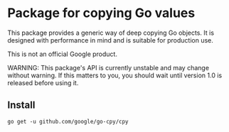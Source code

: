 # Package for copying Go values

This package provides a generic way of deep copying Go objects.
It is designed with performance in mind and is suitable for production use.

This is not an official Google product.

WARNING: This package's API is currently unstable and may change without
warning. If this matters to you, you should wait until version 1.0 is
released before using it.

## Install

```
go get -u github.com/google/go-cpy/cpy
```

